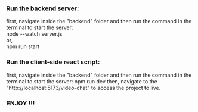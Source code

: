 ### Run the backend server:
first, navigate inside the "backend" folder and then run the command in the terminal to start the server: <br>
node --watch server.js <br>
or, <br>
npm run start <br>


### Run the client-side react script:
first, navigate inside the "backend" folder and then run the command in the terminal to start the server:
npm run dev
then, navigate to the <br> "http://localhost:5173/video-chat" to access the project to live.


### ENJOY !!!
